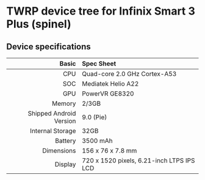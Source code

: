 TWRP device tree for Infinix Smart 3 Plus (spinel)
==================================================
## Device specifications

Basic   | Spec Sheet
-------:|:-------------------------
CPU     | Quad-core 2.0 GHz Cortex-A53
SOC     | Mediatek Helio A22
GPU     | PowerVR GE8320
Memory  | 2/3GB
Shipped Android Version | 9.0 (Pie)
Internal Storage | 32GB
Battery | 3500 mAh
Dimensions | 156 x 76 x 7.8 mm 
Display | 720 x 1520  pixels, 6.21-inch LTPS IPS LCD
